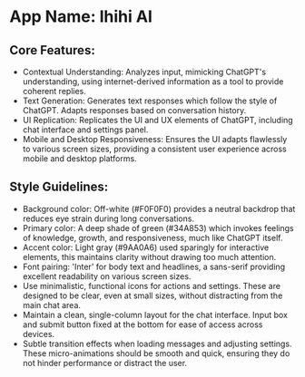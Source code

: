 # **App Name**: lhihi AI

## Core Features:

- Contextual Understanding: Analyzes input, mimicking ChatGPT's understanding, using internet-derived information as a tool to provide coherent replies.
- Text Generation: Generates text responses which follow the style of ChatGPT. Adapts responses based on conversation history.
- UI Replication: Replicates the UI and UX elements of ChatGPT, including chat interface and settings panel.
- Mobile and Desktop Responsiveness: Ensures the UI adapts flawlessly to various screen sizes, providing a consistent user experience across mobile and desktop platforms.

## Style Guidelines:

- Background color: Off-white (#F0F0F0) provides a neutral backdrop that reduces eye strain during long conversations.
- Primary color: A deep shade of green (#34A853) which invokes feelings of knowledge, growth, and responsiveness, much like ChatGPT itself.
- Accent color: Light gray (#9AA0A6) used sparingly for interactive elements, this maintains clarity without drawing too much attention.
- Font pairing: 'Inter' for body text and headlines, a sans-serif providing excellent readability on various screen sizes.
- Use minimalistic, functional icons for actions and settings. These are designed to be clear, even at small sizes, without distracting from the main chat area.
- Maintain a clean, single-column layout for the chat interface. Input box and submit button fixed at the bottom for ease of access across devices.
- Subtle transition effects when loading messages and adjusting settings. These micro-animations should be smooth and quick, ensuring they do not hinder performance or distract the user.